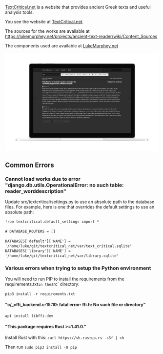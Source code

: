[TextCritical.net](https://TextCritical.net) is a website that provides ancient Greek texts and useful analysis tools.

You see the website at [TextCritical.net](https://TextCritical.net).

The sources for the works are available at https://lukemurphey.net/projects/ancient-text-reader/wiki/Content_Sources

The components used are available at [LukeMurphey.net](https://lukemurphey.net/projects/ancient-text-reader/wiki/Dependencies)

![alt text](related/screenshot_notebook.png "TextCritical.net 2.1 (https://dimmy.club/laptops/surface-book)")

## Common Errors

### Cannot load works due to error "django.db.utils.OperationalError: no such table: reader_worddescription"

Update src/textcritical/settings.py to use an absolute path to the database files. For example, here is one that overrides the default settings to use an absolute path:

```
from textcritical.default_settings import *

# DATABASE_ROUTERS = []

DATABASES['default']['NAME'] = '/home/luke/git/textcritical_net/var/text_critical.sqlite'
DATABASES['library']['NAME'] = '/home/luke/git/textcritical_net/var/library.sqlite'
```

### Various errors when trying to setup the Python environment

You will need to run PIP to install the requirements from the requirements.txt` in the `src` directory:

```pip3 install -r requirements.txt```

#### "c/_cffi_backend.c:15:10: fatal error: ffi.h: No such file or directory"

```apt install libffi-dev```

#### "This package requires Rust >=1.41.0."

Install Rust with this:
```curl https://sh.rustup.rs -sSf | sh```

Then run 
```sudo pip3 install -U pip```
